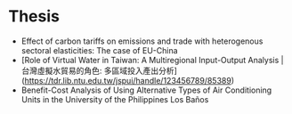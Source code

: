 # Thesis

* Effect of carbon tariffs on emissions and trade with heterogenous sectoral elasticities: The case of EU-China
* [Role of Virtual Water in Taiwan: A Multiregional Input-Output Analysis | 台灣虛擬水貿易的角色: 多區域投入產出分析] (https://tdr.lib.ntu.edu.tw/jspui/handle/123456789/85389)
* Benefit-Cost Analysis of Using Alternative Types of Air Conditioning Units in the University of the Philippines Los Baños
